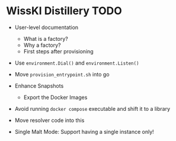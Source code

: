 # WissKI Distillery TODO

- User-level documentation
  - What is a factory?
  - Why a factory?
  - First steps after provisioning

- Use `environment.Dial()` and `environment.Listen()`
- Move `provision_entrypoint.sh` into go
- Enhance Snapshots
    - Export the Docker Images
- Avoid running `docker compose` executable and shift it to a library
- Move resolver code into this
- Single Malt Mode: Support having a single instance only!